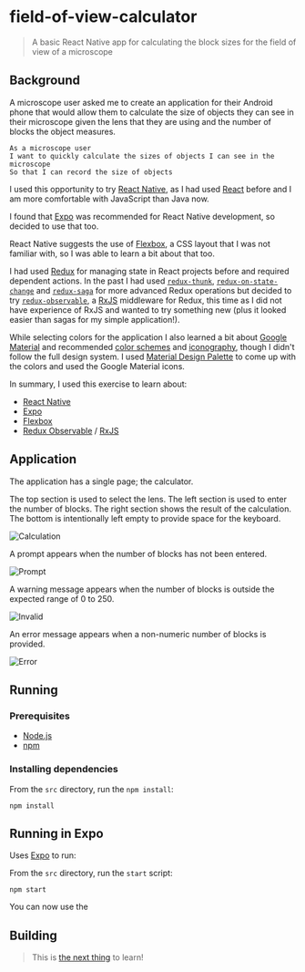 # field-of-view-calculator #

> A basic React Native app for calculating the block sizes for the field of view of a microscope

## Background ##

A microscope user asked me to create an application for their Android phone that would allow them to calculate the size of objects they can see in their microscope given the lens that they are using and the number of blocks the object measures.

```gherkin
As a microscope user
I want to quickly calculate the sizes of objects I can see in the microscope
So that I can record the size of objects
```

I used this opportunity to try [React Native](http://facebook.github.io/react-native/), as I had used [React](https://reactjs.org/) before and I am more comfortable with JavaScript than Java now.

I found that [Expo](https://expo.io/) was recommended for React Native development, so decided to use that too.

React Native suggests the use of [Flexbox](https://developer.mozilla.org/en-US/docs/Web/CSS/CSS_Flexible_Box_Layout/Basic_Concepts_of_Flexbox), a CSS layout that I was not familiar with, so I was able to learn a bit about that too.

I had used [Redux](https://redux.js.org/) for managing state in React projects before and required dependent actions. In the past I had used [`redux-thunk`](https://github.com/reduxjs/redux-thunk), [`redux-on-state-change`](https://github.com/franjohn21/redux-on-state-change) and [`redux-saga`](https://redux-saga.js.org/) for more advanced Redux operations but decided to try [`redux-observable`](https://redux-observable.js.org/), a [RxJS](https://rxjs-dev.firebaseapp.com/) middleware for Redux, this time as I did not have experience of RxJS and wanted to try something new (plus it looked easier than sagas for my simple application!).

While selecting colors for the application I also learned a bit about [Google Material](https://material.io/design/) and recommended [color schemes](https://material.io/design/color/the-color-system.html) and [iconography](https://material.io/resources/icons/?style=baseline), though I didn't follow the full design system. I used [Material Design Palette](https://www.materialpalette.com/blue-grey/deep-orange) to come up with the colors and used the Google Material icons.

In summary, I used this exercise to learn about:

* [React Native](http://facebook.github.io/react-native/)
* [Expo](https://expo.io/)
* [Flexbox](https://developer.mozilla.org/en-US/docs/Web/CSS/CSS_Flexible_Box_Layout/Basic_Concepts_of_Flexbox)
* [Redux Observable](https://redux-observable.js.org/) / [RxJS](https://rxjs-dev.firebaseapp.com/)

## Application ##

The application has a single page; the calculator.

The top section is used to select the lens. The left section is used to enter the number of blocks. The right section shows the result of the calculation. The bottom is intentionally left empty to provide space for the keyboard.

![Calculation](images/screenshot-calculation.png)

A prompt appears when the number of blocks has not been entered.

![Prompt](images/screenshot-prompt.png)

A warning message appears when the number of blocks is outside the expected range of 0 to 250.

![Invalid](images/screenshot-invalid.png)

An error message appears when a non-numeric number of blocks is provided.

![Error](images/screenshot-error.png)

## Running ##

### Prerequisites ###

* [Node.js](https://nodejs.org/)
* [npm](https://www.npmjs.com/)

### Installing dependencies ###

From the `src` directory, run the `npm install`:

```console
npm install
```

## Running in Expo ###

Uses [Expo](https://expo.io/) to run:

From the `src` directory, run the `start` script:

```console
npm start
```

You can now use the

## Building ##

> This is [the next thing](https://docs.expo.io/versions/v36.0.0/distribution/building-standalone-apps/) to learn!
